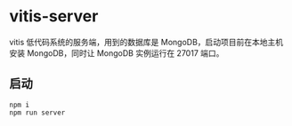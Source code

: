 # vitis-server

vitis 低代码系统的服务端，用到的数据库是 MongoDB，启动项目前在本地主机安装 MongoDB，同时让 MongoDB 实例运行在 27017 端口。

## 启动

```dotnetcli
npm i
npm run server
```